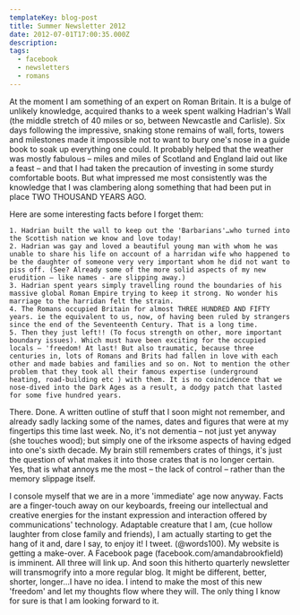 ```yaml
---
templateKey: blog-post
title: Summer Newsletter 2012
date: 2012-07-01T17:00:35.000Z
description: 
tags: 
  - facebook
  - newsletters
  - romans
---
```


At the moment I am something of an expert on Roman Britain. It is a bulge of unlikely knowledge, acquired thanks to a week spent walking Hadrian's Wall (the middle stretch of 40 miles or so, between Newcastle and Carlisle). Six days following the impressive, snaking stone remains of wall, forts, towers and milestones made it impossible not to want to bury one's nose in a guide book to soak up everything one could. It probably helped that the weather was mostly fabulous – miles and miles of Scotland and England laid out like a feast – and that I had taken the precaution of investing in some sturdy comfortable boots. But what impressed me most consistently was the knowledge that I was clambering along something that had been put in place TWO THOUSAND YEARS AGO.
<!--more-->

Here are some interesting facts before I forget them:

	1. Hadrian built the wall to keep out the 'Barbarians'…who turned into the Scottish nation we know and love today!
	2. Hadrian was gay and loved a beautiful young man with whom he was unable to share his life on account of a harridan wife who happened to be the daughter of someone very very important whom he did not want to piss off. (See? Already some of the more solid aspects of my new erudition – like names - are slipping away.)
	3. Hadrian spent years simply travelling round the boundaries of his massive global Roman Empire trying to keep it strong. No wonder his marriage to the harridan felt the strain.
	4. The Romans occupied Britain for almost THREE HUNDRED AND FIFTY years. ie the equivalent to us, now, of having been ruled by strangers since the end of the Seventeenth Century. That is a long time.
	5. Then they just left!! (To focus strength on other, more important boundary issues). Which must have been exciting for the occupied locals – 'freedom! At last! But also traumatic, because three centuries in, lots of Romans and Brits had fallen in love with each other and made babies and families and so on. Not to mention the other problem that they took all their famous expertise (underground heating, road-building etc ) with them. It is no coincidence that we nose-dived into the Dark Ages as a result, a dodgy patch that lasted for some five hundred years.

There. Done. A written outline of stuff that I soon might not remember, and already sadly lacking some of the names, dates and figures that were at my fingertips this time last week. No, it's not dementia – not just yet anyway (she touches wood); but simply one of the irksome aspects of having edged into one's sixth decade. My brain still remembers crates of things, it's just the question of what makes it into those crates that is no longer certain. Yes, that is what annoys me the most – the lack of control – rather than the memory slippage itself.

I console myself that we are in a more 'immediate' age now anyway. Facts are a finger-touch away on our keyboards, freeing our intellectual and creative energies for the instant expression and interaction offered by communications' technology. Adaptable creature that I am, (cue hollow laughter from close family and friends), I am actually starting to get the hang of it and, dare I say, to enjoy it! I tweet. (@words100). My website is getting a make-over. A Facebook page (facebook.com/amandabrookfield) is imminent. All three will link up. And soon this hitherto quarterly newsletter will transmogrify into a more regular blog. It might be different, better, shorter, longer…I have no idea. I intend to make the most of this new 'freedom' and let my thoughts flow where they will. The only thing I know for sure is that I am looking forward to it.
